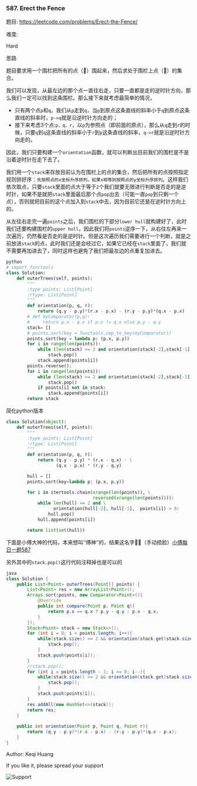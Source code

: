 

### 587. Erect the Fence


题目:
<https://leetcode.com/problems/Erect-the-Fence/>


难度:

Hard



思路

题目要求用一个围栏把所有的点（🌲）围起来，然后求处于围栏上点（🌲）的集合。

我们可以发现，从最左边的那个点一直往右走，只要一直都是走的逆时针方向，那么我们一定可以找到这条围栏。那么接下来就考虑最简单的情况，

- 只有两个点```p```和```q```，我们从```p```走到```q```，当```p```到原点这条直线的斜率小于```q```到原点这条直线的斜率时，```p->q```就是沿逆时针方向走的；
- 接下来考虑3个点:```p，q，r```，以```p```为参照点（即前面的原点），那么从```q```走到```r```的时候，只要```q```到```q```这条直线的斜率小于```r```到```p```这条直线的斜率，```q->r```就是沿逆时针方向走的。

因此，我们只要构建一个```orientation```函数，就可以判断出目前我们的围栏是不是沿着逆时针在走下去了。

我们用一个```stack```来存放目前认为在围栏上的点的集合，然后把所有的点按照指定规则排好序：```先按照点的x坐标升序排列，如果x相等则按照点的y坐标升序排列```。这样我们依次取点，只要```stack```里面的点大于等于```2```个我们就要无限进行判断是否走的是逆时针，如果不是就把```stack```里面最后那个点```pop```出去（可能一直```pop```到只剩一个点），否则就把目前的这个点加入到```stack```中去，因为目前它还是在逆时针方向上的。

从左往右走完一遍```points```之后，我们围栏的下部分```lower hull```就构建好了，此时我们还要构建围栏的```upper hull```，因此我们将```points```逆序一下，从右往左再来一次遍历，仍然看是否走的是逆时针。但是这次遍历我们需要进行一个判断，就是之前放进```stack```的点，此时我们还是会经过它，如果它已经在```stack```里面了，我们就不需要再加进去了，同时这样也避免了我们把最左边的点重复加进去。



```python
python
# import functools
class Solution:
    def outerTrees(self, points):
        """
        :type points: List[Point]
        :rtype: List[Point]
        """
        def orientation(p, q, r):
            return (q.y - p.y)*(r.x - p.x) - (r.y - p.y)*(q.x - p.x)
        # def myComparator(p,q):
        #     return p.x - q.x if p.x != q.x else p.y - q.y
        stack= []
        # points.sort(key = functools.cmp_to_key(myComparator))
        points.sort(key = lambda p: (p.x, p.y))
        for i in range(len(points)):
            while (len(stack) >= 2 and orientation(stack[-2],stack[-1],points[i]) > 0):
                stack.pop()
            stack.append(points[i])
        points.reverse();
        for i in range(len(points)):
            while (len(stack) >= 2 and orientation(stack[-2],stack[-1],points[i]) > 0):
                stack.pop()
            if points[i] not in stack:
                stack.append(points[i])
        return stack
```
简化python版本
```python
class Solution(object):
    def outerTrees(self, points):
        """
        :type points: List[Point]
        :rtype: List[Point]
        """
        def orientation(p, q, r):
            return (q.y - p.y) * (r.x - q.x) - \
                   (q.x - p.x) * (r.y - q.y)

        hull = []
        points.sort(key=lambda p: (p.x, p.y))

        for i in itertools.chain(xrange(len(points)), \
                                 reversed(xrange(len(points)))):
            while len(hull) >= 2 and \
                  orientation(hull[-2], hull[-1],  points[i]) > 0:
                hull.pop()
            hull.append(points[i])

        return list(set(hull))
```

下面是小傅大神的代码，本来想叫‘’傅神‘’的，结果这名字🤦‍♂️（手动捂脸）[小傅每日一题587](https://www.bilibili.com/video/av15446980/)

另外其中的```stack.pop()```这行代码注释掉也是可以的

```java
java
class Solution {
    public List<Point> outerTrees(Point[] points) {
        List<Point> res = new ArrayList<Point>();
        Arrays.sort(points, new Comparator<Point>(){
            @Override
            public int compare(Point p, Point q){
                return p.x == q.x ? p.y - q.y : p.x - q.x;
            }
        });
        Stack<Point> stack = new Stack<>();
        for (int i = 0; i < points.length; i++){
            while(stack.size() >= 2 && orientation(stack.get(stack.size() - 2), stack.peek(), points[i]) > 0){
                stack.pop();
            }
            stack.push(points[i]);
        }
        //stack.pop();
        for (int i = points.length - 1; i >= 0; i--){
            while(stack.size() >= 2 && orientation(stack.get(stack.size() - 2), stack.peek(), points[i]) > 0){
                stack.pop();
            }
            stack.push(points[i]);
        }
        res.addAll(new HashSet<>(stack));
        return res;
    }
    
    public int orientation(Point p, Point q, Point r){
        return (q.y - p.y)*(r.x - p.x) - (r.y - p.y)*(q.x - p.x);
    }
}
```





Author: Keqi Huang

If you like it, please spread your support

![Support](/img/Algorithm/LeetCode/WechatIMG17.jpeg)
